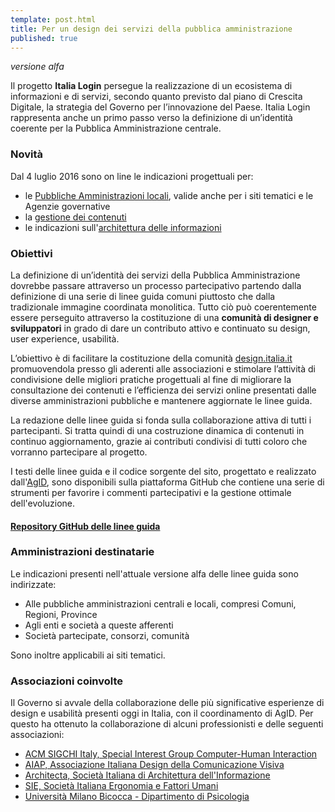 ```yaml
---
template: post.html
title: Per un design dei servizi della pubblica amministrazione
published: true
---
```

<dfn class="lg-versione-alpha" title="Versione in sviluppo da non considerarsi definitiva">versione alfa</dfn>

Il progetto **Italia Login** persegue la realizzazione di un ecosistema di informazioni e di servizi, secondo quanto previsto
dal piano di Crescita Digitale, la strategia del Governo per l’innovazione del Paese. Italia Login rappresenta
anche un primo passo verso la definizione di un’identità coerente per la Pubblica Amministrazione centrale.

### Novità

Dal 4 luglio 2016 sono on line le indicazioni progettuali per:

 - le [Pubbliche Amministrazioni locali](/linee-guida/header/), valide anche per i siti tematici e le Agenzie governative
 - la [gestione dei contenuti](/linee-guida/contenuti/)
 - le indicazioni sull'[architettura delle informazioni](/linee-guida/infoarchitettura/) 

### Obiettivi
La definizione di un’identità dei servizi della Pubblica Amministrazione dovrebbe passare attraverso un
processo partecipativo partendo dalla definizione di una serie di linee guida comuni piuttosto che dalla tradizionale immagine coordinata monolitica. Tutto ciò può coerentemente essere perseguito attraverso la costituzione di una **comunità di designer e sviluppatori** in grado di dare un contributo attivo e continuato su design, user experience, usabilità.

L’obiettivo è di facilitare la costituzione della comunità
[design.italia.it](http://design.italia.it) promuovendola presso gli aderenti alle associazioni
e stimolare l’attività di condivisione
delle migliori pratiche progettuali al fine di migliorare la consultazione dei contenuti e l’efficienza
dei servizi online presentati dalle diverse amministrazioni pubbliche e mantenere aggiornate le linee guida.

La redazione delle linee guida si fonda sulla collaborazione attiva di tutti i partecipanti. Si tratta quindi di una
costruzione dinamica di contenuti in continuo aggiornamento, grazie ai contributi condivisi di tutti coloro che
vorranno partecipare al progetto.

I testi delle linee guida e il codice sorgente del sito, progettato e realizzato dall'[AgID](http://www.agid.gov.it),
sono disponibili sulla piattaforma GitHub che contiene una
serie di strumenti per favorire i commenti partecipativi e la gestione ottimale dell'evoluzione.

#### [Repository GitHub delle linee guida](https://github.com/italia-it/designer.italia.it)

### Amministrazioni destinatarie

Le indicazioni presenti nell'attuale versione alfa delle linee guida sono indirizzate:

 - Alle pubbliche amministrazioni centrali e locali, compresi Comuni, Regioni, Province
 - Agli enti e società a queste afferenti
 - Società partecipate, consorzi, comunità

Sono inoltre applicabili ai siti tematici.

<!-- Si raccomanda in ogni caso di sviluppare il sito seguendo le *[best practice](https://github.com/italia-it/designer.italia.it/search?utf8=%E2%9C%93&q=%22si+deve%22)* internazionali. -->

### Associazioni coinvolte

Il Governo si avvale della collaborazione delle più significative esperienze di design e usabilità presenti
oggi in Italia, con il coordinamento di AgID. Per questo ha ottenuto la collaborazione di alcuni
professionisti e delle seguenti associazioni:

- [ACM SIGCHI Italy, Special Interest Group Computer-Human Interaction](http://sigchi-italy.org/it/informazioni-generali)
- [AIAP, Associazione Italiana Design della Comunicazione Visiva](http://www.aiap.it)
- [Architecta, Società Italiana di Architettura dell'Informazione](http://www.architecta.it)
- [SIE, Società Italiana Ergonomia e Fattori Umani](http://www.societadiergonomia.it)
- [Università Milano Bicocca - Dipartimento di Psicologia](http://www.psicologia.unimib.it/index.php)
